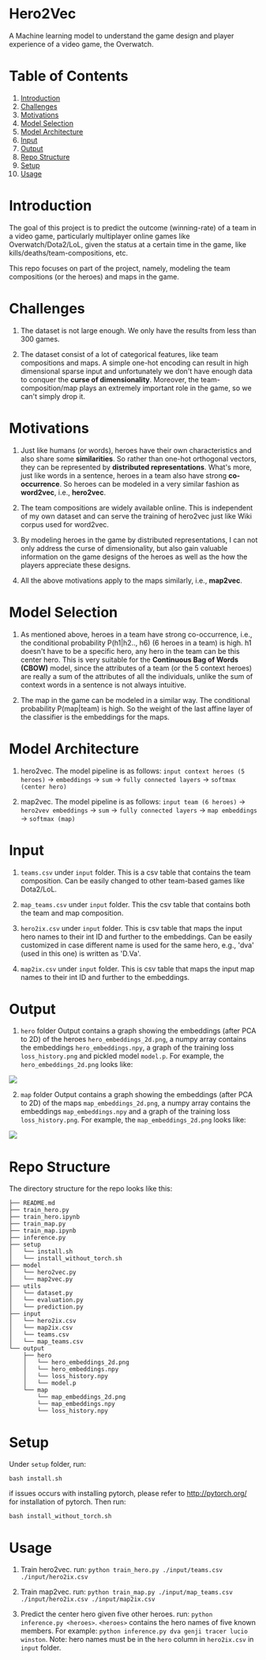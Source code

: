 # Hero2Vec
A Machine learning model to understand the game design and player experience of a video game, the Overwatch.

# Table of Contents
1. [Introduction](README.md#introduction)
2. [Challenges](README.md#challenges)
3. [Motivations](README.md#motivations)
4. [Model Selection](README.md#model-selection)
5. [Model Architecture](README.md#model-architecture)
6. [Input](README.md#input)
7. [Output](README.md#output)
8. [Repo Structure](README.md#repo-structure)
9. [Setup](README.md#setup)
10. [Usage](README.md#usage)

# Introduction

The goal of this project is to predict the outcome (winning-rate) of a team in a video game, particularly multiplayer online games like Overwatch/Dota2/LoL, given the status at a certain time in the game, like kills/deaths/team-compositions, etc.

This repo focuses on part of the project, namely, modeling the team compositions (or the heroes) and maps in the game.

# Challenges

1. The dataset is not large enough. We only have the results from less than 300 games.

2. The dataset consist of a lot of categorical features, like team compositions and maps. A simple one-hot encoding can result in high dimensional sparse input and unfortunately we don't have enough data to conquer the **curse of dimensionality**. Moreover, the team-composition/map plays an extremely important role in the game, so we can't simply drop it.

# Motivations

1. Just like humans (or words), heroes have their own characteristics and also share some **similarities**. So rather than one-hot orthogonal vectors, they can be represented by **distributed representations**. What's more, just like words in a sentence, heroes in a team also have strong **co-occurrence**. So heroes can be modeled in a very similar fashion as **word2vec**, i.e., **hero2vec**.

2. The team compositions are widely available online. This is independent of my own dataset and can serve the training of hero2vec just like Wiki corpus used for word2vec.

3. By modeling heroes in the game by distributed representations, I can not only address the curse of dimensionality, but also gain valuable information on the game designs of the heroes as well as the how the players appreciate these designs.

4. All the above motivations apply to the maps similarly, i.e., **map2vec**.

# Model Selection

1. As mentioned above, heroes in a team have strong co-occurrence, i.e., the conditional probability P(h1|h2.., h6) (6 heroes in a team) is high. h1 doesn't have to be a specific hero, any hero in the team can be this center hero. This is very suitable for the **Continuous Bag of Words (CBOW)** model, since the attributes of a team (or the 5 context heroes) are really a sum of the attributes of all the individuals, unlike the sum of context words in a sentence is not always intuitive.

2. The map in the game can be modeled in a similar way. The conditional probability P(map|team) is high. So the weight of the last affine layer of the classifier is the embeddings for the maps.

# Model Architecture

1. hero2vec. The model pipeline is as follows:
`input context heroes (5 heroes)` -> `embeddings` -> `sum` -> `fully connected layers` -> `softmax (center hero)`

2. map2vec. The model pipeline is as follows:
`input team (6 heroes)` -> `hero2vev embeddings` -> `sum` -> `fully connected layers` -> `map embeddings` -> `softmax (map)`

# Input

1. `teams.csv` under `input` folder. This is a csv table that contains the team composition. Can be easily changed to other team-based games like Dota2/LoL.

2. `map_teams.csv` under `input` folder. This the csv table that contains both the team and map composition.

3. `hero2ix.csv` under `input` folder. This is csv table that maps the input hero names to their int ID and further to the embeddings. Can be easily customized in case different name is used for the same hero, e.g., 'dva' (used in this one) is written as 'D.Va'.

4. `map2ix.csv` under `input` folder. This is csv table that maps the input map names to their int ID and further to the embeddings.

# Output

1. `hero` folder
Output contains a graph showing the embeddings (after PCA to 2D) of the heroes `hero_embeddings_2d.png`, a numpy array contains the embeddings `hero_embeddings.npy`, a graph of the training loss `loss_history.png` and pickled model `model.p`. For example, the `hero_embeddings_2d.png` looks like:

<img src="https://github.com/ybw9000/hero2vec/blob/master/output/hero/hero_embddings_2d.png" align="center">

2. `map` folder
Output contains a graph showing the embeddings (after PCA to 2D) of the maps `map_embeddings_2d.png`, a numpy array contains the embeddings `map_embeddings.npy` and a graph of the training loss `loss_history.png`. For example, the `map_embeddings_2d.png` looks like:

<img src="https://github.com/ybw9000/hero2vec/blob/master/output/map/map_embddings_2d.png" align="center">

# Repo Structure

The directory structure for the repo looks like this:

    ├── README.md
    ├── train_hero.py
    ├── train_hero.ipynb
    ├── train_map.py
    ├── train_map.ipynb
    ├── inference.py
    ├── setup
    │   └── install.sh
    │   └── install_without_torch.sh
    ├── model
    │   └── hero2vec.py
    │   └── map2vec.py
    ├── utils
    │   └── dataset.py
    │   └── evaluation.py
    │   └── prediction.py
    ├── input
    │   └── hero2ix.csv
    │   └── map2ix.csv
    │   └── teams.csv
    │   └── map_teams.csv
    └── output
        ├── hero
        │   └── hero_embeddings_2d.png
        │   └── hero_embeddings.npy
        │   └── loss_history.npy
        │   └── model.p
        └── map
            └── map_embeddings_2d.png
            └── map_embeddings.npy
            └── loss_history.npy
# Setup

Under `setup` folder, run:

`bash install.sh`

if issues occurs with installing pytorch, please refer to http://pytorch.org/ for installation of pytorch. Then run:

`bash install_without_torch.sh`

# Usage

1. Train hero2vec. run: `python train_hero.py ./input/teams.csv ./input/hero2ix.csv`

2. Train map2vec. run: `python train_map.py ./input/map_teams.csv ./input/hero2ix.csv ./input/map2ix.csv`

3. Predict the center hero given five other heroes. run: `python inference.py <heroes>`. `<heroes>` contains the hero names of five known members. For example: `python inference.py dva genji tracer lucio winston`. Note: hero names must be in the `hero` column in `hero2ix.csv` in `input` folder.
